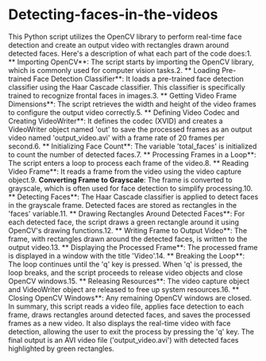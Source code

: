# Detecting-faces-in-the-videos
This Python script utilizes the OpenCV library to perform real-time face detection and create an output video with rectangles drawn around detected faces.
Here's a description of what each part of the code does:1. **
Importing OpenCV**: The script starts by importing the OpenCV library, which is commonly used for computer vision tasks.2. **
Loading Pre-trained Face Detection Classifier**: It loads a pre-trained face detection classifier using the Haar Cascade classifier.
This classifier is specifically trained to recognize frontal faces in images.3. **
Getting Video Frame Dimensions**: The script retrieves the width and height of the video frames to configure the output video correctly.5. **
Defining Video Codec and Creating VideoWriter**: It defines the codec (XVID) and creates a VideoWriter object named 'out' to save the processed frames as an output video named 'output_video.avi' with a frame rate of 20 frames per second.6. **
Initializing Face Count**: The variable 'total_faces' is initialized to count the number of detected faces.7. **
Processing Frames in a Loop**: The script enters a loop to process each frame of the video.8. **
Reading Video Frame**: It reads a frame from the video using the video capture object.9.
**Converting Frame to Grayscale**: The frame is converted to grayscale, which is often used for face detection to simplify processing.10. **
Detecting Faces**: The Haar Cascade classifier is applied to detect faces in the grayscale frame.
Detected faces are stored as rectangles in the 'faces' variable.11. **
Drawing Rectangles Around Detected Faces**: For each detected face, the script draws a green rectangle around it using OpenCV's drawing functions.12. **
Writing Frame to Output Video**: The frame, with rectangles drawn around the detected faces, is written to the output video.13. **
Displaying the Processed Frame**: The processed frame is displayed in a window with the title 'Video'.14. **
Breaking the Loop**: The loop continues until the 'q' key is pressed.
When 'q' is pressed, the loop breaks, and the script proceeds to release video objects and close OpenCV windows.15. **
Releasing Resources**: The video capture object and VideoWriter object are released to free up system resources.16. **
Closing OpenCV Windows**: Any remaining OpenCV windows are closed.
In summary, this script reads a video file, applies face detection to each frame, draws rectangles around detected faces, and saves the processed frames as a new video.
It also displays the real-time video with face detection, allowing the user to exit the process by pressing the 'q' key.
The final output is an AVI video file ('output_video.avi') with detected faces highlighted by green rectangles.
